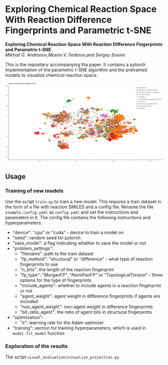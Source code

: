 # Exploring Chemical Reaction Space With Reaction Difference Fingerprints and Parametric t-SNE
__Exploring Chemical Reaction Space With Reaction Difference Fingerprints and Parametric t-SNE__  
_Mikhail G. Andronov,Maxim V. Fedorov,and Sergey Sosnin_

This is the repositary accompanying tha paper. It contains a pytorch implementation of the parametric t-SNE algorithm and the pretrained models to visualize chemical reaction space.

![image](space.png)
## Usage

### Training of new models
Use the script `train.py` to train a new model. This requires a train dataset in the form of a file with reaction SMILES
and a config file. Rename the file `example.config.yaml` as `config.yaml` and set the instructions and parameters in it.
The config file contains the following instructions and hyperparameters:
* "device": "cpu" or "cuda" - device to train a model on
* "seed": random seed for pytorch
* "save_model": a flag indicating whather to save the model or not
* "problem_settings":
    * "filename": path to the train dataset
    * "fp_method": "structural" or "difference" - what type of reaction fingerprints to use
    * "n_bits": the length of the reaction fingerprint
    * "fp_type": "MorganFP", "AtomPairFP" or "TopologicalTorsion" - three options for the type of fingerprints
    * "include_agents": whether to include agents in a reaction fingerprint or not
    * "agent_weight": agent weight in difference fingerprints if agents are included
    * "non_agent_weight": non-agent weight in difference fingerprints
    * "bit_ratio_agent": the ratio of agent bits in structural fingerprints
* "optimization":
    * "lr": learning rate for the Adam optimizer
* "training": section for training hyperparameters, which is used in `model.fit_model` function    

### Exploration of the results
The script `visual_evaluation/visualize_projection.py`